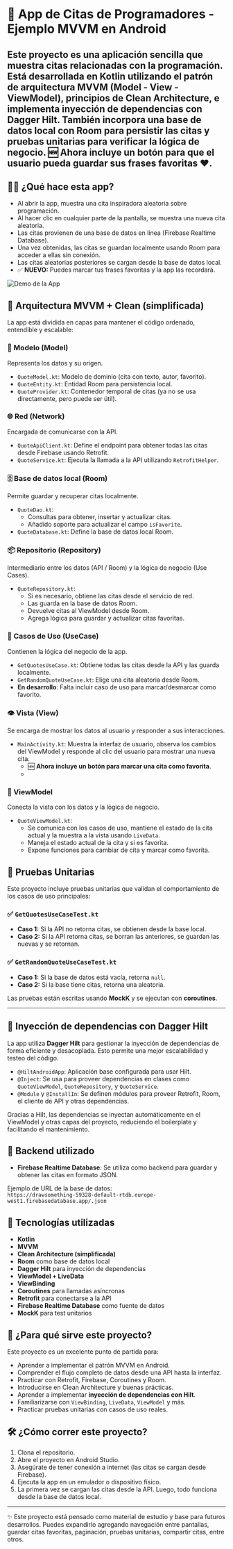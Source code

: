 # 📱 App de Citas de Programadores - Ejemplo MVVM en Android

Este proyecto es una aplicación sencilla que muestra citas relacionadas con la programación. Está desarrollada en **Kotlin** utilizando el patrón de arquitectura **MVVM** (Model - View - ViewModel), principios de **Clean Architecture**, e implementa **inyección de dependencias con Dagger Hilt**. También incorpora una **base de datos local con Room** para persistir las citas y **pruebas unitarias** para verificar la lógica de negocio.
🆕 Ahora incluye un botón para que el usuario pueda guardar sus frases favoritas ❤️.
---
## 👩‍🏫 ¿Qué hace esta app?

- Al abrir la app, muestra una cita inspiradora aleatoria sobre programación.
- Al hacer clic en cualquier parte de la pantalla, se muestra una nueva cita aleatoria.
- Las citas provienen de una base de datos en línea (Firebase Realtime Database).
- Una vez obtenidas, las citas se guardan localmente usando Room para acceder a ellas sin conexión.
- Las citas aleatorias posteriores se cargan desde la base de datos local.
- ✅ **NUEVO:** Puedes marcar tus frases favoritas y la app las recordará.

![Demo de la App](assets/demo.gif)

## 🧠 Arquitectura MVVM + Clean (simplificada)

La app está dividida en capas para mantener el código ordenado, entendible y escalable:

### 🧱 Modelo (Model)
Representa los datos y su origen.

- `QuoteModel.kt`: Modelo de dominio (cita con texto,  autor, favorito).
- `QuoteEntity.kt`: Entidad Room para persistencia local.
- `QuoteProvider.kt`: Contenedor temporal de citas (ya no se usa directamente, pero puede ser útil).

### 🌐 Red (Network)
Encargada de comunicarse con la API.

- `QuoteApiClient.kt`: Define el endpoint para obtener todas las citas desde Firebase usando Retrofit.
- `QuoteService.kt`: Ejecuta la llamada a la API utilizando `RetrofitHelper`.

### 🗄️ Base de datos local (Room)
Permite guardar y recuperar citas localmente.

- `QuoteDao.kt`:   
  - Consultas para obtener, insertar y actualizar citas.
  - Añadido soporte para actualizar el campo `isFavorite`.
- `QuoteDatabase.kt`: Define la base de datos local Room.

### 📦 Repositorio (Repository)
Intermediario entre los datos (API / Room) y la lógica de negocio (Use Cases).

- `QuoteRepository.kt`:
    - Si es necesario, obtiene las citas desde el servicio de red.
    - Las guarda en la base de datos Room.
    - Devuelve citas al ViewModel desde Room. 
    - Agrega lógica para guardar y actualizar citas favoritas.

### 🎯 Casos de Uso (UseCase)
Contienen la lógica del negocio de la app.

- `GetQuotesUseCase.kt`: Obtiene todas las citas desde la API y las guarda localmente.
- `GetRandomQuoteUseCase.kt`: Elige una cita aleatoria desde Room.
- **En desarrollo**: Falta incluir caso de uso para marcar/desmarcar como favorito.


### 👁️ Vista (View)
Se encarga de mostrar los datos al usuario y responder a sus interacciones.

- `MainActivity.kt`: Muestra la interfaz de usuario, observa los cambios del ViewModel y responde al clic del usuario para mostrar una nueva cita.
  - 🆕 **Ahora incluye un botón para marcar una cita como favorita**.
  - 
### 🧠 ViewModel
Conecta la vista con los datos y la lógica de negocio.

- `QuoteViewModel.kt`: 
  - Se comunica con los casos de uso, mantiene el estado de la cita actual y la muestra a la vista usando `LiveData`.
  - Maneja el estado actual de la cita y si es favorita.
  - Expone funciones para cambiar de cita y marcar como favorita.
  
## 🧪 Pruebas Unitarias

Este proyecto incluye pruebas unitarias que validan el comportamiento de los casos de uso principales:

### ✅ `GetQuotesUseCaseTest.kt`

- **Caso 1:** Si la API no retorna citas, se obtienen desde la base local.
- **Caso 2:** Si la API retorna citas, se borran las anteriores, se guardan las nuevas y se retornan.

### ✅ `GetRandomQuoteUseCaseTest.kt`

- **Caso 1:** Si la base de datos está vacía, retorna `null`.
- **Caso 2:** Si la base tiene citas, retorna una aleatoria.

Las pruebas están escritas usando **MockK** y se ejecutan con **coroutines**.

---
## 🧩 Inyección de dependencias con Dagger Hilt

La app utiliza **Dagger Hilt** para gestionar la inyección de dependencias de forma eficiente y desacoplada. Esto permite una mejor escalabilidad y testeo del código.

- `@HiltAndroidApp`: Aplicación base configurada para usar Hilt.
- `@Inject`: Se usa para proveer dependencias en clases como `QuoteViewModel`, `QuoteRepository`, y `QuoteService`.
- `@Module` y `@InstallIn`: Se definen módulos para proveer Retrofit, Room, el cliente de API y otras dependencias.

Gracias a Hilt, las dependencias se inyectan automáticamente en el ViewModel y otras capas del proyecto, reduciendo el boilerplate y facilitando el mantenimiento.

## 📡 Backend utilizado

- **Firebase Realtime Database**: Se utiliza como backend para guardar y obtener las citas en formato JSON.

Ejemplo de URL de la base de datos:  
`https://drawsomething-59328-default-rtdb.europe-west1.firebasedatabase.app/.json`

## 🧰 Tecnologías utilizadas

- **Kotlin**
- **MVVM**
- **Clean Architecture (simplificada)**
- **Room** como base de datos local
- **Dagger Hilt** para inyección de dependencias
- **ViewModel + LiveData**
- **ViewBinding**
- **Coroutines** para llamadas asíncronas
- **Retrofit** para conectarse a la API
- **Firebase Realtime Database** como fuente de datos
- **MockK** para test unitarios

## 📖 ¿Para qué sirve este proyecto?

Este proyecto es un excelente punto de partida para:

- Aprender a implementar el patrón MVVM en Android.
- Comprender el flujo completo de datos desde una API hasta la interfaz.
- Practicar con Retrofit, Firebase, Coroutines y Room.
- Introducirse en Clean Architecture y buenas prácticas.
- Aprender a implementar **inyección de dependencias con Hilt**.
- Familiarizarse con `ViewBinding`, `LiveData`, `ViewModel` y más.
- Practicar pruebas unitarias con casos de uso reales.

## 🛠️ ¿Cómo correr este proyecto?

1. Clona el repositorio.
2. Abre el proyecto en Android Studio.
3. Asegúrate de tener conexión a internet (las citas se cargan desde Firebase).
4. Ejecuta la app en un emulador o dispositivo físico.
5. La primera vez se cargan las citas desde la API. Luego, todo funciona desde la base de datos local.

---

✨ Este proyecto está pensado como material de estudio y base para futuros desarrollos. Puedes expandirlo agregando navegación entre pantallas, guardar citas favoritas, paginación, pruebas unitarias, compartir citas, entre otros.
